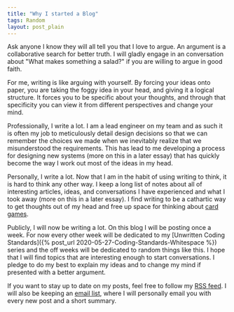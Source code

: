 ```yaml
---
title: "Why I started a Blog"
tags: Random
layout: post_plain
---
```


Ask anyone I know they will all tell you that I love to argue. An argument is a collaborative search for better truth. I will gladly engage in an conversation about "What makes something a salad?" if you are willing to argue in good faith.

For me, writing is like arguing with yourself. By forcing your ideas onto paper, you are taking the foggy idea in your head, and giving it a logical structure. It forces you to be specific about your thoughts, and through that specificity you can view it from different perspectives and change your mind.

Professionally, I write a lot. I am a lead engineer on my team and as such it is often my job to meticulously detail design decisions so that we can remember the choices we made when we inevitably realize that we misunderstood the requirements. This has lead to me developing a process for designing new systems (more on this in a later essay) that has quickly become the way I work out most of the ideas in my head.

Personally, I write a lot. Now that I am in the habit of using writing to think, it is hard to think any other way. I keep a long list of notes about all of interesting articles, ideas, and conversations I have experienced and what I took away (more on this in a later essay). I find writing to be a cathartic way to get thoughts out of my head and free up space for thinking about [card games](https://en.wikipedia.org/wiki/Spades_(card_game)).

Publicly, I will now be writing a lot. On this blog I will be posting once a week. For now every other week will be dedicated to my [Unwritten Coding Standards]({% post_url 2020-05-27-Coding-Standards-Whitespace %}) series and the off weeks will be dedicated to random things like this. I hope that I  will find topics that are interesting enough to start conversations. I pledge to do my best to explain my ideas and to change my mind if presented with a better argument.

If you want to stay up to date on my posts, feel free to follow my [RSS feed](https://staycaffeinated.com/feed.xml). I will also be keeping an [email list](/connect.html), where I will personally email you with every new post and a short summary.